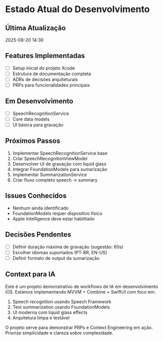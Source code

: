 # Estado Atual do Desenvolvimento

## Última Atualização
2025-08-20 14:30

## Features Implementadas
- [ ] Setup inicial do projeto Xcode
- [ ] Estrutura de documentação completa
- [ ] ADRs de decisões arquiteturais
- [ ] PRPs para funcionalidades principais

## Em Desenvolvimento
- [ ] SpeechRecognitionService
- [ ] Core data models
- [ ] UI básica para gravação

## Próximos Passos
1. Implementar SpeechRecognitionService base
2. Criar SpeechRecognitionViewModel
3. Desenvolver UI de gravação com liquid glass
4. Integrar FoundationModels para sumarização
5. Implementar SummarizationService
6. Criar fluxo completo speech -> summary

## Issues Conhecidos
- Nenhum ainda identificado
- FoundationModels requer dispositivo físico
- Apple Intelligence deve estar habilitado

## Decisões Pendentes
- [ ] Definir duração máxima de gravação (sugestão: 60s)
- [ ] Escolher idiomas suportados (PT-BR, EN-US)
- [ ] Definir formato de output da sumarização

## Context para IA
Este é um projeto demonstrativo de workflows de IA em desenvolvimento iOS. 
Estamos implementando MVVM + Combine + SwiftUI com foco em:
1. Speech recognition usando Speech Framework
2. Text summarization usando FoundationModels
3. UI moderna com liquid glass effects
4. Arquitetura limpa e testável

O projeto serve para demonstrar PRPs e Context Engineering em ação.
Priorize simplicidade e clareza sobre complexidade.
